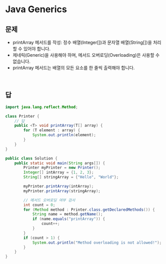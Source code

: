 # Java Generics

## 문제

* printArray 메서드를 작성: 정수 배열(Integer[])과 문자열 배열(String[])을 처리할 수 있어야 합니다.
* 제네릭(Generic)을 사용해야 하며, 메서드 오버로딩(Overloading)은 사용할 수 없습니다.
* printArray 메서드는 배열의 모든 요소를 한 줄씩 출력해야 합니다.

<br>

## 답

```java
import java.lang.reflect.Method;

class Printer {
    // 답
    public <T> void printArray(T[] array) {
        for (T element : array) {
            System.out.println(element);
        }
    }
}

public class Solution {
    public static void main(String args[]) {
        Printer myPrinter = new Printer();
        Integer[] intArray = {1, 2, 3};     
        String[] stringArray = {"Hello", "World"};  

        myPrinter.printArray(intArray);   
        myPrinter.printArray(stringArray);  

        // 메서드 오버로딩 여부 검사
        int count = 0;
        for (Method method : Printer.class.getDeclaredMethods()) {
            String name = method.getName();
            if (name.equals("printArray")) {
                count++;
            }
        }
        if (count > 1) {
            System.out.println("Method overloading is not allowed!");
        }
    }
}

```